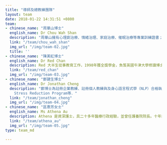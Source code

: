 ```yaml
---
title: "導師及總教練團隊"
layout: team
date: 2018-01-22 14:31:51 +0800
team:
- chinese_name: "周華山博士"
  english_name: Dr Chou Wah Shan
  description: "周華山擁有心理劇治療、情緒治理、家庭治療、催眠治療等專業訓練證書；2006年創辦自在社，2014年與幾位身心靈前輩發起身心靈平台。"
  link: "/team/chou_wah_shan"
  img_url: "/img/team-02.jpg"
  title: ''
- chinese_name: "陳美紅博士"
  english_name: Dr Red Chan
  description: Red 大半生從事教育工作，1998年獲全獎學金，負笈英國牛津大學修讀博士學位，研究當代中國文學的英語翻譯現象，曾於理工大學、嶺南大學及英國的牛津大學、華威大學從事教學、研究工作。
  link: "/team/red_chan"
  img_url: "/img/team-03.jpg"
- chinese_name: "鄭建生博士"
  english_name: Dr Jonathan Cheng
  description: "鄭博士為註冊企業教練、註冊個人教練與及身心語言程式學（NLP）合格執行師，亦獲得生命領袖證書、生命教練證書、能量心理學情緒健康證書、痛症患者自我管理課程、精神健康急救「青少年」修業證書、人格障礙證書及完成Mindfulness-Based
    Stress Reduction Program等．"
  link: "/team/jonathan_cheng"
  img_url: "/img/team-04.jpg"
- chinese_name: "區惠芳女士"
  english_name: Ms Athena Au
  description: Athena 是資深護士，具二十多年醫療行政經驗，並曾任護養院院長。十年前開始兼任家庭輔導義工，致力支持情緒困擾人士及其家人。Athena擅長轉化親密關係的糾結，及協助個案處理兩性關係。
  link: "/team/athena_au"
  img_url: "/img/team-05.jpg"
type: team_md

---
```

